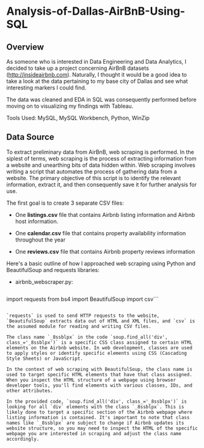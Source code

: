 # Analysis-of-Dallas-AirBnB-Using-SQL

## Overview
As someone who is interested in Data Engineering and Data Analytics, I decided to take up a project concerning AirBnB datasets (http://insideairbnb.com). 
Naturally, I thought it would be a good idea to take a look at the data pertaining to my base city of Dallas and see what interesting markers I could find. 

The data was cleaned and EDA in SQL was consequently performed before moving on to visualizing my findings with Tableau.

Tools Used: MySQL, MySQL Workbench, Python, WinZip


## Data Source
To extract preliminary data from AirBnB, web scraping is performed. In the siplest of terms, web scraping is the process of extracting information from a website and unearthing bits of data hidden within. Web scraping involves writing a script that automates the process of gathering data from a website. The primary objective of this script is to identify the relevant information, extract it, and then consequently save it for further analysis for use. 

The first goal is to create 3 separate CSV files:
* One **listings.csv** file that contains Airbnb listing information and Airbnb host information.

* One **calendar.csv** file that contains property availability information throughout the year

* One **reviews.csv** file that contains Airbnb property reviews information


Here's a basic outline of how I approached web scraping using Python and BeautifulSoup and requests libraries:
- airbnb_webscraper.py:

  ```python
import requests
from bs4 import BeautifulSoup
import csv```
  ```

`requests` is used to send HTTP requests to the website, `BeautifulSoup` extracts data out of HTML and XML files, and `csv` is the assumed module for reading and writing CSV files.

The class name `_8ssblpx` in the code `soup.find_all('div', class_='_8ssblpx')` is a specific CSS class assigned to certain HTML elements on the Airbnb website. In web development, classes are used to apply styles or identify specific elements using CSS (Cascading Style Sheets) or JavaScript.

In the context of web scraping with BeautifulSoup, the class name is used to target specific HTML elements that have that class assigned. When you inspect the HTML structure of a webpage using browser developer tools, you'll find elements with various classes, IDs, and other attributes.

In the provided code, `soup.find_all('div', class_='_8ssblpx')` is looking for all `div` elements with the class `_8ssblpx`. This is likely done to target a specific section of the Airbnb webpage where listing information is contained. It's important to note that class names like `_8ssblpx` are subject to change if Airbnb updates its website structure, so you may need to inspect the HTML of the specific webpage you are interested in scraping and adjust the class name accordingly.
